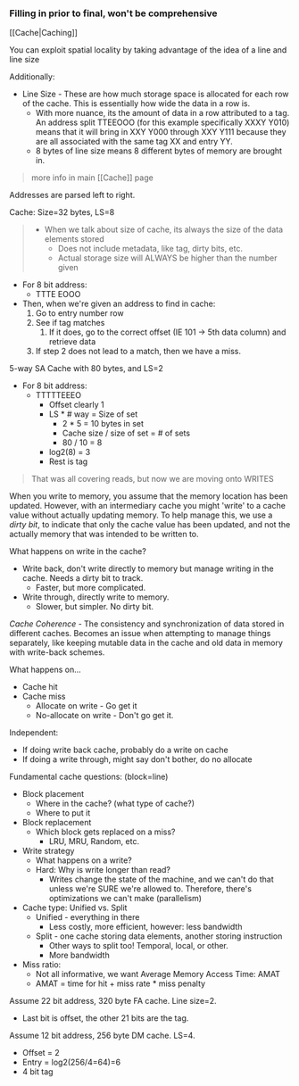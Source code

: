 

### Filling in prior to final, won't be comprehensive
[[Cache|Caching]]

You can exploit spatial locality by taking advantage of the idea of a line and line size


Additionally:
- Line Size - These are how much storage space is allocated for each row of the cache. This is essentially how wide the data in a row is.
	- With more nuance, its the amount of data in a row attributed to a tag. An address split TTEEOOO (for this example specifically XXXY Y010) means that it will bring in XXY Y000 through XXY Y111 because they are all associated with the same tag XX and entry YY.
	- 8 bytes of line size means 8 different bytes of memory are brought in.

> more info in main [[Cache]] page

Addresses are parsed left to right.


Cache: Size=32 bytes, LS=8
> - When we talk about size of cache, its always the size of the data elements stored
> 	- Does not include metadata, like tag, dirty bits, etc.
> 	- Actual storage size will ALWAYS be higher than the number given
- For 8 bit address:
	- TTTE EOOO
- Then, when we're given an address to find in cache:
	1) Go to entry number row
	2) See if tag matches
		1) If it does, go to the correct offset (IE 101 -> 5th data column) and retrieve data
	3) If step 2 does not lead to a match, then we have a miss.

5-way SA Cache with 80 bytes, and LS=2
- For 8 bit address:
	- TTTTTEEEO
		- Offset clearly 1
		- LS * # way = Size of set
			- 2 * 5 = 10 bytes in set
			- Cache size / size of set = # of sets
			- 80 / 10 = 8
		- log2(8) = 3
		- Rest is tag


> That was all covering reads, but now we are moving onto WRITES

When you write to memory, you assume that the memory location has been updated. However, with an intermediary cache you might 'write' to a cache value without actually updating memory.
To help manage this, we use a *dirty bit*, to indicate that only the cache value has been updated, and not the actually memory that was intended to be written to.

What happens on write in the cache?
- Write back, don't write directly to memory but manage writing in the cache. Needs a dirty bit to track. 
	- Faster, but more complicated.
- Write through, directly write to memory.
	- Slower, but simpler. No dirty bit.

*Cache Coherence* - The consistency and synchronization of data stored in different caches. Becomes an issue when attempting to manage things separately, like keeping mutable data in the cache and old data in memory with write-back schemes.

What happens on...
- Cache hit
- Cache miss
	- Allocate on write - Go get it
	- No-allocate on write - Don't go get it. 

Independent:
- If doing write back cache, probably do a write on cache
- If doing a write through, might say don't bother, do no allocate


Fundamental cache questions: (block=line)
- Block placement
	- Where in the cache? (what type of cache?)
	- Where to put it
- Block replacement
	- Which block gets replaced on a miss?
		- LRU, MRU, Random, etc.
- Write strategy
	- What happens on a write?
	- Hard: Why is write longer than read?
		- Writes change the state of the machine, and we can't do that unless we're SURE we're allowed to. Therefore, there's optimizations we can't make (parallelism)
- Cache type: Unified vs. Split
	- Unified - everything in there
		- Less costly, more efficient, however: less bandwidth
	- Split - one cache storing data elements, another storing instruction
		- Other ways to split too! Temporal, local, or other.
		- More bandwidth
- Miss ratio:
	- Not all informative, we want Average Memory Access Time: AMAT
	- AMAT = time for hit + miss rate * miss penalty 

Assume 22 bit address, 320 byte FA cache. Line size=2. 
- Last bit is offset, the other 21 bits are the tag.

Assume 12 bit address, 256 byte DM cache. LS=4.
- Offset = 2
- Entry = log2(256/4=64)=6
- 4 bit tag





